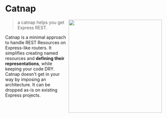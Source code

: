 # Catnap

<img width="300" align="right" src="https://dl.dropboxusercontent.com/u/25944784/catnap.png"/>

> a catnap helps you get Express REST.

Catnap is a minimal approach to handle REST Resources on Express-like routers. It simplifies creating named resources and **defining their representations**, while keeping your code DRY. Catnap doesn't get in your way by imposing an architecture. It can be dropped as-is on existing Express projects.
